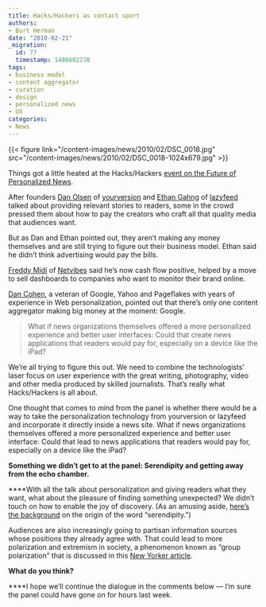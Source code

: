 ```yaml
---
title: Hacks/Hackers as contact sport
authors:
- Burt Herman
date: "2010-02-21"
_migration:
  id: 77
  timestamp: 1486602238
tags:
- business model
- content aggregator
- curation
- design
- personalized news
- UX
categories:
- News
---
```


{{< figure link="/content-images/news/2010/02/DSC\_0018.jpg" src="/content-images/news/2010/02/DSC\_0018-1024x679.jpg" >}}

[][1]Things got a little heated at the Hacks/Hackers [event on the Future of Personalized News][2].

After founders [Dan Olsen][3] of [yourversion][4] and [Ethan Gahng][5] of [lazyfeed][6] talked about providing relevant stories to readers, some in the crowd pressed them about how to pay the creators who craft all that quality media that audiences want.

But as Dan and Ethan pointed out, they aren&#8217;t making any money themselves and are still trying to figure out their business model. Ethan said he didn&#8217;t think advertising would pay the bills.

[Freddy Midi][7] of [Netvibes][8] said he&#8217;s now cash flow positive, helped by a move to sell dashboards to companies who want to monitor their brand online.

[Dan Cohen][9], a veteran of Google, Yahoo and Pageflakes with years of experience in Web personalization, pointed out that there&#8217;s only one content aggregator making big money at the moment: Google.

> What if news organizations themselves offered a more personalized experience and better user interfaces: Could that create news applications that readers would pay for, especially on a device like the iPad?

We&#8217;re all trying to figure this out. We need to combine the technologists&#8217; laser focus on user experience with the great writing, photography, video and other media produced by skilled journalists. That&#8217;s really what Hacks/Hackers is all about.

One thought that comes to mind from the panel is whether there would be a way to take the personalization technology from yourversion or lazyfeed and incorporate it directly inside a news site. What if news organizations themselves offered a more personalized experience and better user interface: Could that lead to news applications that readers would pay for, especially on a device like the iPad?

**Something we didn&#8217;t get to at the panel: Serendipity and getting away from the echo chamber.**

 ****With all the talk about personalization and giving readers what they want, what about the pleasure of finding something unexpected? We didn&#8217;t touch on how to enable the joy of discovery. (As an amusing aside, [here&#8217;s the background][10] on the origin of the word &#8220;serendipity.&#8221;)

Audiences are also increasingly going to partisan information sources whose positions they already agree with. That could lead to more polarization and extremism in society, a phenomenon known as &#8220;group polarization&#8221; that is discussed in this [New Yorker article][11].

**What do you think?**

 ****I hope we&#8217;ll continue the dialogue in the comments below &#8212; I&#8217;m sure the panel could have gone on for hours last week.

 [1]: /content-images/news/2010/02/DSC_0018.jpg
 [2]: http://hackshackers.com/2010/02/19/video-of-panel-on-future-of-personalized-news/
 [3]: http://twitter.com/danolsen
 [4]: http://yourversion.com
 [5]: http://twitter.com/ethpresso
 [6]: http://lazyfeed.com
 [7]: http://twitter.com/freddymini
 [8]: http://netvibes.com
 [9]: http://twitter.com/iamdancohen
 [10]: http://en.wikipedia.org/wiki/The_Three_Princes_of_Serendip
 [11]: http://www.newyorker.com/arts/critics/books/2009/11/02/091102crbo_books_kolbert
